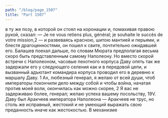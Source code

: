 ```yaml
---
path: "/blog/page_1507"
title: "Part 1507"
---
```


в ту же позу, в которой он стоял на коронации и, помахивая правою рукой, сказал: — Je ne vous retiens plus, général; je souhaite le succès de votre mission,2 — и развеваясь красною, шитою мантией и перьями, и блестя драгоценностями, он пошел к свите, почтительно ожидавшей его.
Балашев поехал дальше, по словам Мюрата предполагая весьма скоро быть представленным самому Наполеону. Но вместо скорой встречи с Наполеоном, часовые пехотного корпуса Даву опять так же задержали его у следующего селения как и в передовой цепи, и вызванный адъютант командира корпуса проводил его в деревню к маршалу Даву.
1 Ах, любезный генерал, я желаю от всей души, чтоб императоры покончили дело между собой и чтобы война, начатая против моей воли, окончилась как можно скорее,
2 Я вас не задерживаю более, генерал; желаю успеха вашему посольству,
19V.
Даву был Аракчеев императора Наполеона — Аракчеев не трус, но столь же исправный, жестокий и не умеющий выражать свою преданность иначе как жестокостью.
В механизме 
